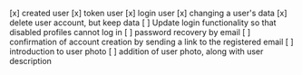 [x]  created user
[x]  token user
[x]  login user
[x]  changing a user's data
[x]  delete user account, but keep data
[ ]  Update login functionality so that disabled profiles cannot log in
[ ]  password recovery by email
[ ]  confirmation of account creation by sending a link to the registered email
[ ]  introduction to user photo
[ ]  addition of user photo, along with user description
